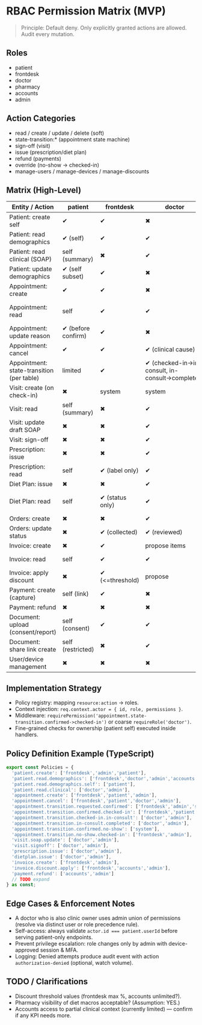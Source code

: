 # RBAC Permission Matrix (MVP)

> Principle: Default deny. Only explicitly granted actions are allowed. Audit every mutation.

## Roles
- patient
- frontdesk
- doctor
- pharmacy
- accounts
- admin

## Action Categories
- read / create / update / delete (soft)
- state-transition:* (appointment state machine)
- sign-off (visit)
- issue (prescription/diet plan)
- refund (payments)
- override (no-show -> checked-in)
- manage-users / manage-devices / manage-discounts

## Matrix (High-Level)
| Entity / Action | patient | frontdesk | doctor | pharmacy | accounts | admin |
|-----------------|---------|-----------|--------|----------|----------|-------|
| Patient: create self | ✔ | ✔ | ✖ | ✖ | ✖ | ✔ |
| Patient: read demographics | ✔ (self) | ✔ | ✔ | limited | limited | ✔ |
| Patient: read clinical (SOAP) | self (summary) | ✖ | ✔ | ✖ | ✖ | ✔ |
| Patient: update demographics | ✔ (self subset) | ✔ | ✖ | ✖ | ✖ | ✔ |
| Appointment: create | ✔ | ✔ | ✖ | ✖ | ✖ | ✔ |
| Appointment: read | self | ✔ | ✔ | limited (med dispense) | limited (financial) | ✔ |
| Appointment: update reason | ✔ (before confirm) | ✔ | ✖ | ✖ | ✖ | ✔ |
| Appointment: cancel | ✔ | ✔ | ✔ (clinical cause) | ✖ | ✖ | ✔ |
| Appointment: state-transition (per table) | limited | ✔ | ✔ (checked-in→in-consult, in-consult→completed) | ✖ | refund only | ✔ |
| Visit: create (on check-in) | ✖ | system | system | ✖ | ✖ | ✔ (maintenance) |
| Visit: read | self (summary) | ✖ | ✔ | ✖ | ✖ | ✔ |
| Visit: update draft SOAP | ✖ | ✖ | ✔ | ✖ | ✖ | ✔ |
| Visit: sign-off | ✖ | ✖ | ✔ | ✖ | ✖ | ✔ (override) |
| Prescription: issue | ✖ | ✖ | ✔ | ✖ | ✖ | ✔ (override) |
| Prescription: read | self | ✔ (label only) | ✔ | ✔ | limited | ✔ |
| Diet Plan: issue | ✖ | ✖ | ✔ | ✖ | ✖ | ✔ |
| Diet Plan: read | self | ✔ (status only) | ✔ | ✔ (macros only) | ✖ | ✔ |
| Orders: create | ✖ | ✖ | ✔ | ✖ | ✖ | ✔ |
| Orders: update status | ✖ | ✔ (collected) | ✔ (reviewed) | ✖ | ✖ | ✔ |
| Invoice: create | ✖ | ✔ | propose items | ✖ | ✖ | ✔ |
| Invoice: read | self | ✔ | ✔ | ✔ (med price) | ✔ | ✔ |
| Invoice: apply discount | ✖ | ✔ (<=threshold) | propose | ✖ | ✔ (any) | ✔ |
| Payment: create (capture) | self (link) | ✔ | ✖ | ✖ | ✔ (manual) | ✔ |
| Payment: refund | ✖ | ✖ | ✖ | ✖ | ✔ | ✔ |
| Document: upload (consent/report) | self (consent) | ✔ | ✔ | ✔ (dispense label) | ✖ | ✔ |
| Document: share link create | self (restricted) | ✖ | ✔ | ✖ | ✖ | ✔ |
| User/device management | ✖ | ✖ | ✖ | ✖ | ✖ | ✔ |

## Implementation Strategy
- Policy registry: mapping `resource:action` -> roles.
- Context injection: `req.context.actor = { id, role, permissions }`.
- Middleware: `requirePermission('appointment.state-transition.confirmed->checked-in')` or coarse `requireRole('doctor')`.
- Fine-grained checks for ownership (patient self) executed inside handlers.

## Policy Definition Example (TypeScript)
```ts
export const Policies = {
  'patient.create': ['frontdesk','admin','patient'],
  'patient.read.demographics': ['frontdesk','doctor','admin','accounts','pharmacy'],
  'patient.read.demographics.self': ['patient'],
  'patient.read.clinical': ['doctor','admin'],
  'appointment.create': ['frontdesk','patient','admin'],
  'appointment.cancel': ['frontdesk','patient','doctor','admin'],
  'appointment.transition.requested.confirmed': ['frontdesk','admin','system'],
  'appointment.transition.confirmed.checked-in': ['frontdesk','patient','admin'],
  'appointment.transition.checked-in.in-consult': ['doctor','admin'],
  'appointment.transition.in-consult.completed': ['doctor','admin'],
  'appointment.transition.confirmed.no-show': ['system'],
  'appointment.transition.no-show.checked-in': ['frontdesk','admin'],
  'visit.soap.update': ['doctor','admin'],
  'visit.signoff': ['doctor','admin'],
  'prescription.issue': ['doctor','admin'],
  'dietplan.issue': ['doctor','admin'],
  'invoice.create': ['frontdesk','admin'],
  'invoice.discount.apply': ['frontdesk','accounts','admin'],
  'payment.refund': ['accounts','admin']
  // TODO expand
} as const;
```

## Edge Cases & Enforcement Notes
- A doctor who is also clinic owner uses admin union of permissions (resolve via distinct user or role precedence rule).
- Self-access: always validate `actor.id === patient.userId` before serving patient-only endpoints.
- Prevent privilege escalation: role changes only by admin with device-approved session & MFA.
- Logging: Denied attempts produce audit event with action `authorization-denied` (optional, watch volume).

## TODO / Clarifications
- Discount threshold values (frontdesk max %, accounts unlimited?).
- Pharmacy visibility of diet macros acceptable? (Assumption: YES.)
- Accounts access to partial clinical context (currently limited) — confirm if any KPI needs more.
